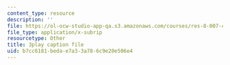 ```yaml
---
content_type: resource
description: ''
file: https://ol-ocw-studio-app-qa.s3.amazonaws.com/courses/res-8-007-cosmic-origin-of-the-chemical-elements-fall-2019/b7cc6181bedae7a33a786c9e20e506e4_lEnolaQmkMw.srt
file_type: application/x-subrip
resourcetype: Other
title: 3play caption file
uid: b7cc6181-beda-e7a3-3a78-6c9e20e506e4
---
```

